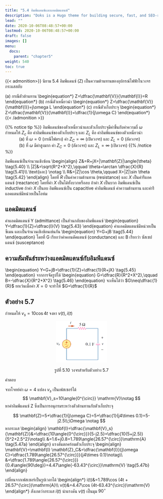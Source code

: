 ```yaml
---
title: "5.4 อิมพีแดนซ์และแอดมิตแตนซ์"
description: "Doks is a Hugo theme for building secure, fast, and SEO-ready documentation websites, which you can easily update and customize."
lead: ""
date: 2020-10-06T08:48:57+00:00
lastmod: 2020-10-06T08:48:57+00:00
draft: false
images: []
menu:
  docs:
    parent: "chapter5"
weight: 540
toc: true
---
```


{{< admonition>}}
นิยาม 5.4
 อิมพีแดนซ์ (Z) เป็นความต้านทานของอุปกรณ์ไฟฟ้าในวงจรกระแสสลับ 
 
 (a) กรณีตัวต้านทาน
     \begin{equation*}
         Z=\dfrac{\mathbf{V}}{\mathbf{I}}=R
     \end{equation*}
 (b) กรณีตัวเหนี่ยวนำ
     \begin{equation*}
         Z=\dfrac{\mathbf{V}}{\mathbf{I}}=j\omega L
     \end{equation*}
 (c) กรณีตัวเก็บประจุ
     \begin{equation*}
         Z=\dfrac{\mathbf{V}}{\mathbf{I}}=\dfrac{1}{j\omega C}
     \end{equation*}     
 {{< /admonition >}}

{{% notice tip %}}
อิมพีแดนซ์ของตัวเหนี่ยวนำและตัวเก็บประจุมีค่าขึ้นกับค่าความถี่ $\omega$ 
<br>
กำหนดให้ $Z_c$ คือ ค่าอิมพีแดนซ์ของตัวเก็บประจุ และ $Z_L$ คือ ค่าอิมพีแดนซ์ของตัวเหนี่ยวนำ
<br> &emsp; &emsp;&emsp;(a) ที่ $\omega = 0$ (กรณีไฟตรง)  ค่า $Z_C=\infty$  (เปิดวงจร) และ $Z_L=0$ (ลัดวงจร)
<br> &emsp; &emsp;&emsp;(b) ที่ $\omega$ มีค่าสูงมาก ค่า $Z_C=0$ (ลัดวงจร) และ $Z_L=\infty$ (เปิดวงจร)
{{% /notice %}}

อิมพีแดนซ์เป็นจำนวนเชิงซ้อน
\begin{align}
    Z&=R+jX=|\mathbf{Z}|\angle{\theta} \tag{5.40} \\\\
|Z|&=\sqrt{R^2+X^2},\qquad \theta=\arctan \dfrac{X}{R} \tag{5.41}\\\\
\text{และ} \notag \\\\
R&=|Z|\cos \theta,\qquad X=|Z|\sin \theta \tag{5.42}
\end{align}
โดยที่ $R$ เป็นค่าความต้านทาน (resistance) และ $X$ เป็นค่ารีแอคแตนซ์ (reactance) โดยที่ค่า $X$ เป็นได้ทั้งบวกหรือลบ ถ้าค่า $X$ เป็นบวก อิมพีแดนซ์เป็น inductive ถ้าค่า $X$ เป็นลบ อิมพีแดนซ์เป็น capacitive ค่าอิมพีแดนซ์ ค่าความต้านทาน และค่ารีแอคแตนซ์มีหน่วยเป็นโอห์ม

## แอดมิตแตนซ์
ค่าแอดมิตแตนซ์ Y (admittance) เป็นส่วนกลับของอิมพีแดนซ์ 
\begin{equation}
    Y=\dfrac{1}{Z}=\dfrac{I}{V} \tag{5.43}
\end{equation}
ค่าแอดมิตแตนซ์มีหน่วยเป็นซีเมน และเป็นจำนวนเชิงซ้อนเช่นกัน
\begin{equation}
    Y=G+jB \tag{5.44}
\end{equation}
โดยที่ G เรียกว่าค่าคอนดัคแตนซ์ (conductance) และ B เรียกว่า ซัสเซปแตนซ์ (susceptance) 
## ความสัมพันธ์ระหว่างแอตมิตแตนซ์กับอิมพีแดนซ์
\begin{equation}
    Y=G+jB=\dfrac{1}{Z}=\dfrac{1}{R+jX} \tag{5.45}
\end{equation}
จากการจัดรูปได้
\begin{equation}
    G=\dfrac{R}{R^2+X^2},\qquad B=-\dfrac{X}{R^2+X^2} \tag{5.46}
\end{equation}
จะเห็นได้ว่า $G\neq\dfrac{1}{R}$ ยกเว้นเมื่อค่า $X=0$ จะทำให้ $G=\dfrac{1}{R}$

## ตัวอย่าง 5.7
กำหนดให้ $v_s=10\cos 4t$ จงหา $v(t), i(t)$

<figure>
<p align="center">
  <img src="fig5.10.png" alt="fig 5.10" style="width:40%">
</p>
  <figcaption style='text-align:center'>รูปที่ 5.10 วงจรสำหรับตัวอย่าง 5.7</figcaption>
</figure>

คำตอบ

จากโจทย์ค่า $\omega =4$ แปลง $v_s$ เป็นเฟสเซอร์ได้
$$
\mathbf{V}_s=10\angle{0^{\circ}} \mathrm{V}\notag
$$
หาค่าอิมพีแดนซ์ Z ซึ่งเป็นการอนุกรมระหว่างตัวต้านทานกับตัวเก็บประจุ

$$
\mathbf{Z}=5+\dfrac{1}{j\omega C}=5+\dfrac{1}{j4\times 0.1}=5-j2.5\\;\Omega \notag
$$
หากระแส
    \begin{align}
      \mathbf{I}=\dfrac{\mathbf{V}_s}{\mathbf{Z}}&=\dfrac{10\angle{0^{\circ}}}{5-j2.5}=\dfrac{10(5+j2.5)}{5^2+2.5^2}\notag\\\\
      &=1.6+j0.8=1.789\angle{26.57^{\circ}}\mathrm{A} \tag{5.47a}
    \end{align}
แรงดันตกคร่อมตัวเก็บประจุ
    \begin{align}
      \mathbf{V}=\mathbf{I}
      \mathbf{Z}_C&=\dfrac{\mathbf{I}}{j\omega C}=\dfrac{1.789\angle{26.57^{\circ}}}{j4\times 0.1}\notag\\\\
      &=\dfrac{1.789\angle{26.57^{\circ}}}{0.4\angle{90\deg}}=4.47\angle{-63.43^{\circ}}\mathrm{V} \tag{5.47b}
    \end{align}

เปลี่ยนจากเฟสเซอร์เป็นรูปเวลาได้
\begin{align*}
 i(t)&=1.789\cos (4t + 26.57^{\circ})\mathrm{A}\\\\
 v(t)&=4.47\cos (4t-63.43^{\circ})\mathrm{V}
\end{align*}
สังเกตว่ากระแส $i(t)$ นำแรงดัน $v(t)$ เป็นมุม $90^{\circ}$
